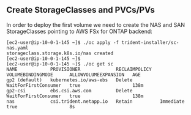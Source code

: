 ## Create StorageClasses and PVCs/PVs

In order to deploy the first volume we need to create the NAS and SAN StorageClasses pointing to AWS FSx for ONTAP backend:

````
[ec2-user@ip-10-0-1-145 ~]$ ./oc apply -f trident-installer/sc-nas.yaml 
storageclass.storage.k8s.io/nas created
[ec2-user@ip-10-0-1-145 ~]$ 
[ec2-user@ip-10-0-1-145 ~]$ ./oc get sc
NAME            PROVISIONER             RECLAIMPOLICY   VOLUMEBINDINGMODE      ALLOWVOLUMEEXPANSION   AGE
gp2 (default)   kubernetes.io/aws-ebs   Delete          WaitForFirstConsumer   true                   138m
gp2-csi         ebs.csi.aws.com         Delete          WaitForFirstConsumer   true                   138m
nas             csi.trident.netapp.io   Retain          Immediate              true                   8s
````

